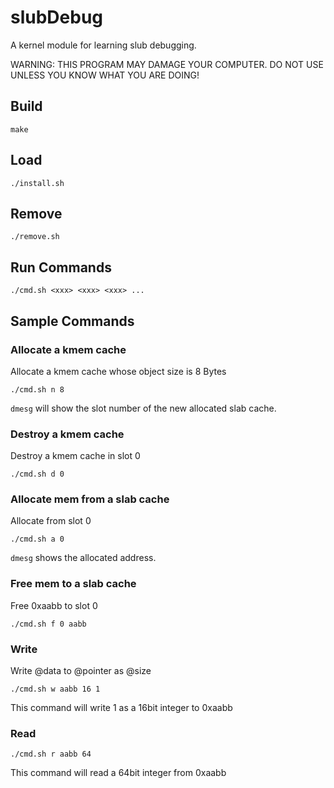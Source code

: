 # slubDebug
A kernel module for learning slub debugging.

WARNING: THIS PROGRAM MAY DAMAGE YOUR COMPUTER. DO NOT USE UNLESS YOU KNOW WHAT YOU ARE DOING!


## Build

    make

## Load

    ./install.sh

## Remove

    ./remove.sh

## Run Commands

    ./cmd.sh <xxx> <xxx> <xxx> ...

## Sample Commands

### Allocate a kmem cache

Allocate a kmem cache whose object size is 8 Bytes

    ./cmd.sh n 8

`dmesg` will show the slot number of the new allocated slab cache.

### Destroy a kmem cache

Destroy a kmem cache in slot 0

    ./cmd.sh d 0

### Allocate mem from a slab cache

Allocate from slot 0

    ./cmd.sh a 0

`dmesg` shows the allocated address.

### Free mem to a slab cache

Free 0xaabb to slot 0

    ./cmd.sh f 0 aabb

### Write 

Write @data to @pointer as @size

    ./cmd.sh w aabb 16 1

This command will write 1 as a 16bit integer to 0xaabb

### Read

    ./cmd.sh r aabb 64

This command will read a 64bit integer from 0xaabb


